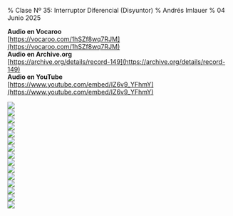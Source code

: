 % Clase Nº 35: Interruptor Diferencial (Disyuntor)
% Andrés Imlauer
% 04 Junio 2025

**Audio en Vocaroo**   
[https://vocaroo.com/1hSZf8wq7RJM](https://vocaroo.com/1hSZf8wq7RJM)   
**Audio en Archive.org**   
[https://archive.org/details/record-149](https://archive.org/details/record-149)   
**Audio en YouTube**   
[https://www.youtube.com/embed/IZ6v9_YFhmY](https://www.youtube.com/embed/IZ6v9_YFhmY)   
   
![](https://blogger.googleusercontent.com/img/b/R29vZ2xl/AVvXsEicimSCZWdi_e2zHxb-Bak-NU5YKDRdyi8u_TO1kqRhi4Isbe33WuxAPeaDRi5d834PhnlhlqC4OgAj4PPyI40Futiy6LaaC8oFAl1kWQUs3PON9QLwS50rPnpm5KangUggpNkJYylz1w2fvIxJx5AycjpueyLcctEbiCIRipbP1YM-vhaDPU1nR56lCck/s4160/IMG_20250604_185357112.jpg)   
![](https://blogger.googleusercontent.com/img/b/R29vZ2xl/AVvXsEhcqM-ONYEcRg9PE9tVOr3RPfBfrpHTq2eJlWriVdJRhXcIAOvrzwqsqGhcRNAJbgYeyAkK2sElCIY5HOIUsH0K6U77h5KWFyS_X61M73gLWj6_4cntGne3bIEBS6a71V5jM4c7Ie61OsHT51sCX5imrUKpSECnJwO9UlG1TSrLtOogreX7aK0f6y7gS-M/s4160/IMG_20250604_193347255.jpg)   
![](https://blogger.googleusercontent.com/img/b/R29vZ2xl/AVvXsEhWsRqSRdy1CVyIsYHotCZYZ_AWmR4sA1HggbL8bK-GSFq7OkCtOLqDnhkt_lx3Zl1N80dvj55o0mbv78KHSp_V81Jd8bGeFZm4GYjyXaAur5ksbhpxjDYvQrjRDOGSRF2QBSEC1Aa4Gh7q3aoJIdxvnuKRMPw4tmKILcmeATWufpWjv5P98Rvi_fIjhBQ/s4160/IMG_20250604_193356461.jpg)   
![](https://blogger.googleusercontent.com/img/b/R29vZ2xl/AVvXsEiDT8f1aLOZMnU4bURNsyHgMUQCmXp1c__GNCipzc3ySwOUuTT3ZLtJlaKAGpFvVkpKtSrBUtN2NRlWGurI-dzubUdQVKdoBvyuRtWCQuChk01d03NZ-X6Qmm0lnD6I1giDpQErAdsnTKAilkmQdVOl-gyPGo5OtbiRx2wX_s1xY4FhmraVrx4SOlFszj4/s4160/IMG_20250604_193407746.jpg)   
![](https://blogger.googleusercontent.com/img/b/R29vZ2xl/AVvXsEjj3X7S7gLmKq8t3yXVZa_BgGPNIkpyR7Vb9NTq2SJNhHgTPhGdQtYuMpQASiyfNt9J2k4JAwKtZCDIZW-ovUisnEa4emuBW3VyoJPYK6FoY6mrKBFDWTSbk6TndliBqT1w4xRrx2Yju6XZbnfjwHePgrHlTpP6WISTR5wm3WL4nxlB_4WJ1iBioNd465Y/s4160/IMG_20250604_193409292.jpg)   
![](https://blogger.googleusercontent.com/img/b/R29vZ2xl/AVvXsEj4mxW9qkvzMPz6N2vTaodZVJOVxLlqAW2dF2n9wKMmF9BEJ-mkkrzVHKXEdyufigoVHR4BOgJ7Y7my_cmGCPcOsCM6113iFGrqBXtwm15zgOq3Rrxz4AJdZzltv5cvN6dJtaRSxcw2puJO58PuRvNS3DebPlUL421Yc-whbdZyl8pDib5VdcZ7ls6v_eQ/s4160/IMG_20250604_193413158.jpg)   
![](https://blogger.googleusercontent.com/img/b/R29vZ2xl/AVvXsEjOjbfh8b5xlsm1ky0b4ml8O5VbfHQEBgxRzaEHZpW4HO4WgR3uw24NTsdwEV9BltjVGUR_iJVn5uvGZm2P0tNGxx7BlFjKCsNZeCjPkXwfgsYWLgRlnjqMI4GG8qZpOSgKxhVfLAY7KPiANhLS9aThSc2J47vRT4IKN_6HJGubZ9iXCUsaFJSurArlcI4/s4160/IMG_20250604_200829612.jpg)   
![](https://blogger.googleusercontent.com/img/b/R29vZ2xl/AVvXsEhjn7TuM0x-1E_iFSmosVSHS0vfvb540IRos_1Z4g0J5wJgRLcBMproyUH1QAOwmUyVGoCjnhvMDXYEdNXhQRM6qrj2gOavUFsqd7Lw7LnyYnmJrH4oUzcgeG_3aB6OKOXeVoIFQfmHppFOiHU6g056p5xRZRl6zPx6aImQ0R4K_7bYXhX7DzpkqvODe_w/s4160/IMG_20250604_201211974.jpg)   
![](https://blogger.googleusercontent.com/img/b/R29vZ2xl/AVvXsEhIhQJ1qypunTbHhIEmROsreO4m_uJONlftZaSEnSUb3tJyLOhJBkRzmV2aAuJU6KbsNvyQT9BQIfV6XZSGguhmCNbvcJmCgTziZ74VHDLAKSA42lF02hQnk5oXusOD6LVaZsT0hRu6AB5-nn1UsEzcq9r11g9sqk6d9P-dczbvHV5WuT0a8pm4PVRhZbI/s4160/IMG_20250604_201252262.jpg)   
![](https://blogger.googleusercontent.com/img/b/R29vZ2xl/AVvXsEivoarIkqk3_9I6yHPNRVvtRwVtn_eBJKgEig_k9vMDZoS80IV2HGpJ8AbBx9frq5W6lj9TPOx_QXQNA3HISvrfSKJ4aXkeJxFKUVggDdUZNACGb1GTC9KeFF0kogeeb3T7BN49a_twbSoh5BRfuoxi52GW0gf0GcfJEAe4uI1vgDlnpEm_WRRrTumpJFU/s4160/IMG_20250604_201727444.jpg)   
![](https://blogger.googleusercontent.com/img/b/R29vZ2xl/AVvXsEjaG4ty1dawsUmrLmtRXA-CXLGqWKDy7Rf5076pAZqzSJ4Iyh2ViLLNyXJuDnRIJMj1osolDnQBOIeiwiPdimsvRNEsqI64cgSUgtD6PC4E0IAypc0ZxqIKWLfBNeD6zwKDdIfzAmAaSTFh0IsI3d4JELjRrJOBTHCxF5Aa_5ZajMmmceqz_VJxQz6oO84/s4160/IMG_20250604_201853157.jpg)   
![](https://blogger.googleusercontent.com/img/b/R29vZ2xl/AVvXsEhiVLj0xtJ0FbPAj3Bwe-RQb2K6Dx2y3xb5lr-OKNQGPwJrMO8FvijBEebvdUUMWC4H2c4MV7GhRlwTga7tn-3jU4ptDHQ3g5VFLz4f1KvkKF-FaVJUBlRhUisFxaMmfZmcLcuvqkIe3P8YzZjk-VHapgdlJCfbGmnX8jjEFTONJ9x1dygmWm3CSpw4Znk/s4160/IMG_20250604_202409747.jpg)   
![](https://blogger.googleusercontent.com/img/b/R29vZ2xl/AVvXsEiqBDvWVMS1TEH2KEsGhDuNjJg32MRGI3boevRLXy1bpMs6OQTulzakD7oH88r8iY1boywYyVGPP83Nbdmp6_H0M6CzdLSZknIKYOCm_AzTuHUfq1-A1oXKftH-tS_KGThag_j54EdO6Kev0EGK7Z-vtdd1JbwhQaj95y61YvWOaWUQEOTbyiyRAScTbtM/s4160/IMG_20250604_202425055.jpg)   
![](https://blogger.googleusercontent.com/img/b/R29vZ2xl/AVvXsEgBb7VBryb3oLe8tUIL-iO1ADZGd-ONCu37MSly_u5o4irk85Vq6i39Kvq3h-VhpxLvuX2C9k-C4ChtNn93US7g_UXkEtmpHFGs0l98H0a1RCTRjry66upFJRfaXNQztyKFm5JxRn7kCv2i-RmJRx1EfI_sj2bH7_2ls4j_QXGuQ6VGdcAG1b0kIkGP9jA/s4160/IMG_20250604_202430620.jpg)   
![](https://blogger.googleusercontent.com/img/b/R29vZ2xl/AVvXsEj5fqpLicjZqHFqeV1ZsT0wHhH1PVo90794f8lnHpbfjhfIezF_KNVw_1s4F6xuPNTujpT9HsPKhA3912-Db4dp8AZLMia1KOZmuCQDN67huLSI3TI4XjGaQyxf8xbjvYxOigLCWuYBUE4TLQxGqoxn_yBTLA1l1y2HS_ReDkLuvmBPpD9Lts6ab0CdmLE/s4160/IMG_20250604_202607921.jpg)   
   

